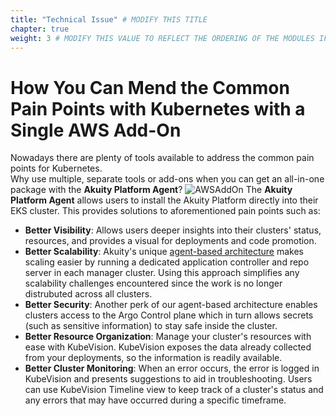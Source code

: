 ```yaml
---
title: "Technical Issue" # MODIFY THIS TITLE
chapter: true
weight: 3 # MODIFY THIS VALUE TO REFLECT THE ORDERING OF THE MODULES IF APPLICABLE
---
```


# How You Can Mend the Common Pain Points with Kubernetes with a Single AWS Add-On

Nowadays there are plenty of tools available to address the common pain points for Kubernetes. <br> 
Why use multiple, separate tools or add-ons when you can get an all-in-one package with the **Akuity Platform Agent**? 
![AWSAddOn](/images/AWSMarketplaceAkuity.png)
The **Akuity Platform Agent** allows users to install the Akuity Platform directly into their EKS cluster. This provides solutions to aforementioned pain points such as: <br>

- **Better Visibility**: Allows users deeper insights into their clusters' status, resources, and provides a visual for deployments and code promotion.
- **Better Scalability**: Akuity's unique [agent-based architecture](https://akuity.io/blog/argo-cd-architectures-explained) makes scaling easier by running a dedicated application controller and repo server in each manager cluster. Using this approach simplifies any scalability challenges encountered since the work is no longer distrubuted across all clusters.
- **Better Security**: Another perk of our agent-based architecture enables clusters access to the Argo Control plane which in turn allows secrets (such as sensitive information) to stay safe inside the cluster.
- **Better Resource Organization**: Manage your cluster's resources with ease with KubeVision. KubeVision exposes the data already collected from your deployments, so the information is readily available.
- **Better Cluster Monitoring**: When an error occurs, the error is logged in KubeVision and presents suggestions to aid in troubleshooting. Users can use KubeVision Timeline view to keep track of a cluster's status and any errors that may have occurred during a specific timeframe.







